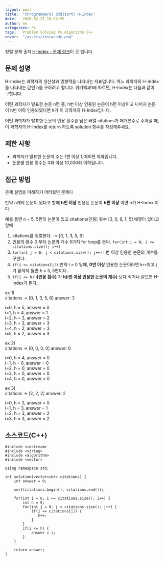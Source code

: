 ```yaml
---
layout: post
title:  "[Programmers] 정렬(sort) H-Index"
date:   2020-02-25 16:22:59
author: me
categories: Ps
tags:	Problem Solving Ps Algorithm C++
cover:  "/assets/instacode.png"
---
```




정렬 문제 출처 [H-Index - 문제 링크](https://programmers.co.kr/learn/courses/30/lessons/42747)이 곳 입니다.


## 문제 설명
H-Index는 과학자의 생산성과 영향력을 나타내는 지표입니다. 어느 과학자의 H-Index를 나타내는 값인 h를 구하려고 합니다. 위키백과1에 따르면, H-Index는 다음과 같이 구합니다.

어떤 과학자가 발표한 논문 n편 중, h번 이상 인용된 논문이 h편 이상이고 나머지 논문이 h번 이하 인용되었다면 h가 이 과학자의 H-Index입니다.

어떤 과학자가 발표한 논문의 인용 횟수를 담은 배열 citations가 매개변수로 주어질 때, 이 과학자의 H-Index를 return 하도록 solution 함수를 작성해주세요.

## 제한 사항
* 과학자가 발표한 논문의 수는 1편 이상 1,000편 이하입니다.
* 논문별 인용 횟수는 0회 이상 10,000회 이하입니다.

## 접근 방법
문제 설명을 이해하기 어려웠던 문제다

만약 n개의 논문이 있다고 할때 __h번 이상__ 인용된 논문이 __h편 이상__ 이면 h가 H-Index 이다.

예를 들면 n = 5, 5편의 논문이 있고 citations(인용) 횟수 [3, 0, 6, 1, 5] 배열이 있다고 할때 

1. citations를 정렬한다. -> [0, 1, 3, 5, 6]
2. 인용의 횟수 0 부터 논문의 개수 5까지 for loop를 돈다. `for(int i = 0; i <= citations.size(); i++)`
3. `for(int j = 0; j < citations.size(); j++)` i 번 이상 인용한 논문의 개수를 구한다. 
4. `if(i <= citations[j])` 만약 i = 0 일때, __0번 이상__ 인용한 논문이라면 `h++`이고 j가 끝까지 돌면 h = 5, 5편이다.
5. `if(i <= h)` __i(인용 횟수)__ 가 __h(i번 이상 인용한 논문의 개수)__ 보다 작거나 같으면 H-Index가 된다.

ex 1) </br>
citations -> [0, 1, 3, 5, 6] answer: 3</br>

i=0, h = 5, answer = 0 </br>
i=1, h = 4, answer = 1 </br>
i=2, h = 3, answer = 2 </br>
i=3, h = 3, answer = 3 </br>
i=4, h = 2, answer = 3 </br>
i=5, h = 2, answer = 3 </br>

ex 2) </br>
citations -> [0, 0, 0, 0] answer: 0</br>

i=0, h = 4, answer = 0 </br>
i=1, h = 0, answer = 0 </br>
i=2, h = 0, answer = 0 </br>
i=3, h = 0, answer = 0 </br>
i=4, h = 0, answer = 0 </br>

ex 3) </br>
citations -> [2, 2, 2] answer: 2</br>

i=0, h = 3, answer = 0 </br>
i=1, h = 3, answer = 1 </br>
i=2, h = 3, answer = 2 </br>
i=3, h = 3, answer = 2 

## 소스코드(C++)
```
#include <iostream>
#include <string>
#include <algorithm>
#include <vector>

using namespace std;

int solution(vector<int> citations) {
    int answer = 0;
    
    sort(citations.begin(), citations.end());

    for(int i = 0; i <= citations.size(); i++) {
        int h = 0;
        for(int j = 0; j < citations.size(); j++) {
            if(i <= citations[j]) {
               h++;    
            }
        }
        if(i <= h) {
            answer = i;
        }
    }
    
    return answer;
}
```
